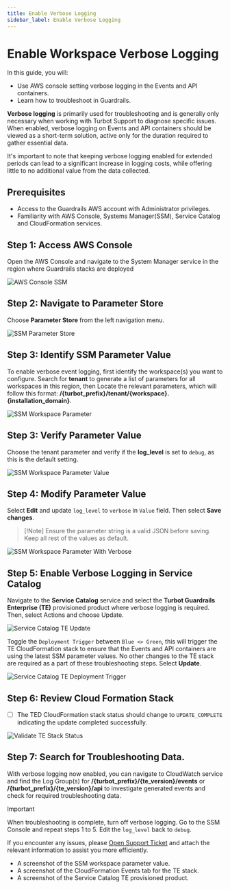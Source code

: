 ```yaml
---
title: Enable Verbose Logging
sidebar_label: Enable Verbose Logging
---
```


# Enable Workspace Verbose Logging

In this guide, you will:
- Use AWS console setting verbose logging in the Events and API containers.
- Learn how to troubleshoot in Guardrails.

**Verbose logging** is primarily used for troubleshooting and is generally only necessary when working with Turbot Support to diagnose specific issues. When enabled, verbose logging on Events and API containers should be viewed as a short-term solution, active only for the duration required to gather essential data.

It's important to note that keeping verbose logging enabled for extended periods can lead to a significant increase in logging costs, while offering little to no additional value from the data collected.

## Prerequisites

- Access to the Guardrails AWS account with Administrator privileges.
- Familiarity with AWS Console, Systems Manager(SSM), Service Catalog and CloudFormation services.

## Step 1: Access AWS Console

Open the AWS Console and navigate to the System Manager service in the region where Guardrails stacks are deployed

![AWS Console SSM](/images/docs/guardrails/guides/hosting-guardrails/troubleshooting/enable-verbose-logging/aws-console-ssm.png)

## Step 2: Navigate to Parameter Store

Choose **Parameter Store** from the left navigation menu.

![SSM Parameter Store](/images/docs/guardrails/guides/hosting-guardrails/troubleshooting/enable-verbose-logging/ssm-parameter-store.png)

## Step 3: Identify SSM Parameter Value

To enable verbose event logging, first identify the workspace(s) you want to configure. Search for **tenant** to generate a list of parameters for all workspaces in this region, then Locate the relevant parameters, which will follow this format: **/{turbot_prefix}/tenant/{workspace}.{installation_domain}**.

![SSM Workspace Parameter](/images/docs/guardrails/guides/hosting-guardrails/troubleshooting/enable-verbose-logging/ssm-workspace-parameter-search.png)

## Step 3: Verify Parameter Value

Choose the tenant parameter and verify if the **log_level** is set to `debug`, as this is the default setting.

![SSM Workspace Parameter Value](/images/docs/guardrails/guides/hosting-guardrails/troubleshooting/enable-verbose-logging/aws-ssl-parameter-value-default-settings.png)

## Step 4: Modify Parameter Value

Select **Edit** and update `log_level` to `verbose` in `Value` field. Then select **Save changes**.

> [!Note] Ensure the parameter string is a valid JSON before saving. Keep all rest of the values as default.

![SSM Workspace Parameter With Verbose](/images/docs/guardrails/guides/hosting-guardrails/troubleshooting/enable-verbose-logging/aws-ssm-parameter-modifiy-verbose.png)

## Step 5: Enable Verbose Logging in Service Catalog

Navigate to the **Service Catalog** service and select the **Turbot Guardrails Enterprise (TE)** provisioned product where verbose logging is required. Then, select Actions and choose Update.

![Service Catalog TE Update](/images/docs/guardrails/guides/hosting-guardrails/troubleshooting/enable-verbose-logging/service-catalog-te-update.png)

Toggle the `Deployment Trigger` between `Blue <> Green`, this will trigger the TE CloudFormation stack to ensure that the Events and API containers are using the latest SSM parameter values. No other changes to the TE stack are required as a part of these troubleshooting steps. Select **Update**.

![Service Catalog TE Deployment Trigger](/images/docs/guardrails/guides/hosting-guardrails/troubleshooting/enable-verbose-logging/service-catalog-deployment-trigger.png)

## Step 6: Review Cloud Formation Stack

- [ ] The TED CloudFormation stack status should change to `UPDATE_COMPLETE` indicating the update completed successfully.

![Validate TE Stack Status](/images/docs/guardrails/guides/hosting-guardrails/troubleshooting/enable-verbose-logging/cfn-workspace-te-stack-validation.png)

## Step 7: Search for Troubleshooting Data.

With verbose logging now enabled, you can navigate to CloudWatch service and find the Log Group(s) for **/{turbot_prefix}/{te_version}/events** or **/{turbot_prefix}/{te_version}/api** to investigate generated events and check for required troubleshooting data.

> [!Important]
> When troubleshooting is complete, turn off verbose logging. Go to the SSM Console and repeat steps 1 to 5. Edit the `log_level` back to `debug`.

If you encounter any issues, please [Open Support Ticket](https://support.turbot.com) and attach the relevant information to assist you more efficiently.

- A screenshot of the SSM workspace parameter value.
- A screenshot of the CloudFormation Events tab for the TE stack.
- A screenshot of the Service Catalog TE provisioned product.